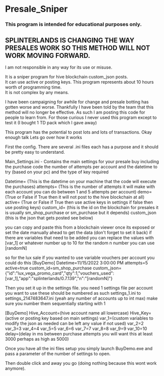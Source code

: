 # Presale_Sniper

### This program is intended for educational purposes only. 

## SPLINTERLANDS IS CHANGING THE WAY PRESALES WORK SO THIS METHOD WILL NOT WORK MOVING FORWARD.

I am not responsible in any way for its use or misuse.

It is a sniper program for hive blockchain custom_json posts.  
It can use active or posting keys.
This program represents about 10 hours worth of programming time.  
It is not complex by any means.

I have been campaigning for awhile for change and presale botting has gotten worse and worse.
Thankfully I have been told by the team that this method will no longer be effective.
As such I am posting this code for people to learn from.  For those curious I never used this program except to test it 
(I bought 1 TD pack which I gave away)

This program has the potential to post lots and lots of transactions. 
Okay enough talk 
Lets go over how it works

First the config.
There are several .ini files each has a purpose and it should be pretty easy to understand.

Main_Settings.ini - Contains the main settings for your presale buy including 
the purchase code the number of attempts per account and the datetime to try (based on your pc) and the type of key required

Datetime= (This is the datetime on your machine that the code will execute the purchases)
attempts= (This is the number of attempts it will make with each account you can do between 1 and 5 attempts per account)
demo= (True or False if True then it will not post to the hive blockchain at all)
active= (True or False if True then use active keys in settings if false then use posting keys)
custom_id= (this is the id on the blockchain for presales it is usually sm_shop_purchase or sm_purchase but it depends)
custom_json (this is the json that gets posted see below)

you can copy and paste this from a blockchain viewer once its exposed or set the date manually ahead to get the data (don't forget to set it back)
if there are variables that need to be added you can replace the values with [var_1] or whatever number up to 10
for the random n number you can use [randomN]

so for the lux sale if you wanted to use variable vouchers per account you could do this
[BuyDemo]
Datetime=11/15/2022 3:00:00 PM
attempts=5
active=true
custom_id=sm_shop_purchase
custom_json={"id":"lux_vega_promo_card","qty":1,"vouchers_used":[var_1],"app":"splinterlands/0.7.139","n":"[randomN]"}

Then you set it up in the settings file.
you need 1 settings file per account you want to use
these should be numbered as such settings_1.ini to settings_2147483647.ini (yeah any number of accounts up to int max)
make sure you number them sequentially starting with 1

[BuyDemo]
Hive_Account=(hive account name all lowercase)
Hive_Key=(active or posting key based on main settings)
var_1=(custom variables to modify the json as needed can be left any value if not used)
var_2=2
var_3=3
var_4=4
var_5=5
var_6=6
var_7=7
var_8=8
var_9=9
var_10=10
delay=(delay in ms between purchase attempts you will want this at least 3000 perhaps as high as 5000)

Once you have all the ini files setup you simply launch BuyDemo.exe and pass a parameter of the number of settings to open.

Then double click and away you go (doing nothing because this wont work anymore).  





